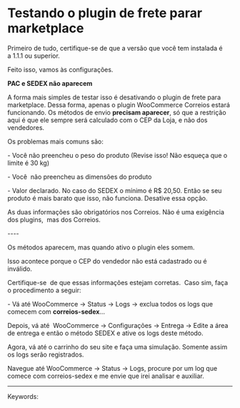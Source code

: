 # Testando o plugin de frete parar marketplace

Primeiro de tudo, certifique-se de que a versão que você tem instalada é a 1.1.1 ou superior.

Feito isso, vamos às configurações.

**PAC e SEDEX não aparecem**

A forma mais simples de testar isso é desativando o plugin de frete para marketplace. Dessa forma, apenas o plugin WooCommerce Correios estará funcionando. Os métodos de envio **precisam aparecer**, só que a restrição aqui é que ele sempre será calculado com o CEP da Loja, e não dos vendedores.

Os problemas mais comuns são:

\- Você não preencheu o peso do produto (Revise isso! Não esqueça que o limite é 30 kg)

\- Você  não preencheu as dimensões do produto

\- Valor declarado. No caso do SEDEX o mínimo é R$ 20,50. Então se seu produto é mais barato que isso, não funciona. Desative essa opção.

As duas informações são obrigatórios nos Correios. Não é uma exigência dos plugins,  mas dos Correios.

\----

Os métodos aparecem, mas quando ativo o plugin eles somem.

Isso acontece porque o CEP do vendedor não está cadastrado ou é inválido.

Certifique-se  de que essas informações estejam corretas.  Caso sim, faça o procedimento a seguir:

\- Vá até WooCommerce -> Status -> Logs -> exclua todos os logs que comecem com **correios-sedex**...

Depois, vá até  WooCommerce -> Configurações -> Entrega -> Edite a área de entrega e então o método SEDEX e ative os logs deste método.

Agora, vá até o carrinho do seu site e faça uma simulação. Somente assim os logs serão registrados.

Navegue até WooCommerce -> Status -> Logs, procure por um log que comece com correios-sedex e me envie que irei analisar e auxiliar.

___

Keywords: